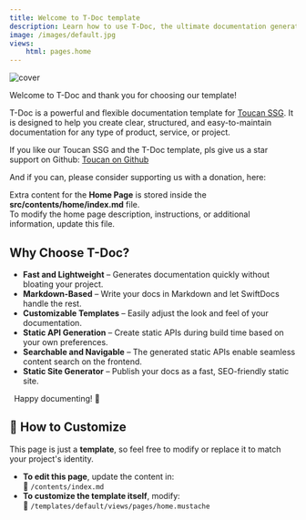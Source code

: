 ```yaml
---
title: Welcome to T-Doc template
description: Learn how to use T-Doc, the ultimate documentation generator for your projects.
image: /images/default.jpg
views:
    html: pages.home
---
```


![cover](./images/default.jpg)

Welcome to T-Doc and thank you for choosing our template!

T-Doc is a powerful and flexible documentation template for [Toucan SSG](https://toucansites.com). It is designed to help you create clear, structured, and easy-to-maintain documentation for any type of product, service, or project.

If you like our Toucan SSG and the T-Doc template, pls give us a star support on Github: [Toucan on Github](https://github.com/toucansites/toucan)

And if you can, please consider supporting us with a donation, here:

Extra content for the **Home Page** is stored inside the **src/contents/home/index.md** file.  
To modify the home page description, instructions, or additional information, update this file.

## Why Choose T-Doc?

- **Fast and Lightweight** – Generates documentation quickly without bloating your project.
- **Markdown-Based** – Write your docs in Markdown and let SwiftDocs handle the rest.
- **Customizable Templates** – Easily adjust the look and feel of your documentation.
- **Static API Generation** – Create static APIs during build time based on your own preferences.
- **Searchable and Navigable** – The generated static APIs enable seamless content search on the frontend.
- **Static Site Generator** – Publish your docs as a fast, SEO-friendly static site.

&nbsp;
Happy documenting! 🚀

## 🚀 How to Customize

This page is just a **template**, so feel free to modify or replace it to match your project's identity.

- **To edit this page**, update the content in:  
  📂 `/contents/index.md`
- **To customize the template itself**, modify:  
  📂 `/templates/default/views/pages/home.mustache`

